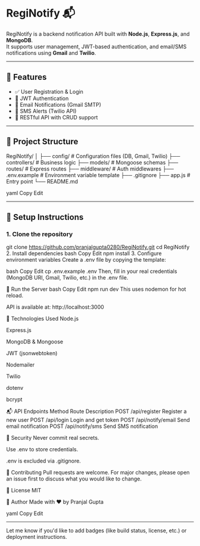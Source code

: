 # RegiNotify 📬

RegiNotify is a backend notification API built with **Node.js**, **Express.js**, and **MongoDB**.  
It supports user management, JWT-based authentication, and email/SMS notifications using **Gmail** and **Twilio**.

---

## 🚀 Features

- ✅ User Registration & Login  
- 🔐 JWT Authentication  
- 📧 Email Notifications (Gmail SMTP)  
- 📱 SMS Alerts (Twilio API)  
- 🧪 RESTful API with CRUD support  

---

## 📁 Project Structure

RegiNotify/
│
├── config/ # Configuration files (DB, Gmail, Twilio)
├── controllers/ # Business logic
├── models/ # Mongoose schemas
├── routes/ # Express routes
├── middleware/ # Auth middlewares
├── .env.example # Environment variable template
├── .gitignore
├── app.js # Entry point
└── README.md

yaml
Copy
Edit

---

## 🔧 Setup Instructions

### 1. Clone the repository

git clone https://github.com/pranjalgupta0280/RegiNotify.git
cd RegiNotify
2. Install dependencies
bash
Copy
Edit
npm install
3. Configure environment variables
Create a .env file by copying the template:

bash
Copy
Edit
cp .env.example .env
Then, fill in your real credentials (MongoDB URI, Gmail, Twilio, etc.) in the .env file.

🧪 Run the Server
bash
Copy
Edit
npm run dev
This uses nodemon for hot reload.

API is available at: http://localhost:3000

🧱 Technologies Used
Node.js

Express.js

MongoDB & Mongoose

JWT (jsonwebtoken)

Nodemailer

Twilio

dotenv

bcrypt

📬 API Endpoints
Method	Route	Description
POST	/api/register	Register a new user
POST	/api/login	Login and get token
POST	/api/notify/email	Send email notification
POST	/api/notify/sms	Send SMS notification

🔐 Security
Never commit real secrets.

Use .env to store credentials.

.env is excluded via .gitignore.

🤝 Contributing
Pull requests are welcome. For major changes, please open an issue first to discuss what you would like to change.

📄 License
MIT

👤 Author
Made with ❤️ by Pranjal Gupta

yaml
Copy
Edit

---

Let me know if you'd like to add badges (like build status, license, etc.) or deployment instructions.
